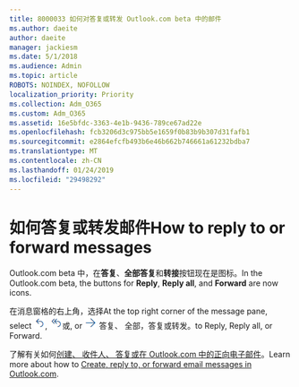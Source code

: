 ```yaml
---
title: 8000033 如何对答复或转发 Outlook.com beta 中的邮件
ms.author: daeite
author: daeite
manager: jackiesm
ms.date: 5/1/2018
ms.audience: Admin
ms.topic: article
ROBOTS: NOINDEX, NOFOLLOW
localization_priority: Priority
ms.collection: Adm_O365
ms.custom: Adm_O365
ms.assetid: 16e5bfdc-3363-4e1b-9436-789ce67ad22e
ms.openlocfilehash: fcb3206d3c975bb5e1659f0b83b9b307d31fafb1
ms.sourcegitcommit: e2864efcfb493b6e46b662b746661a61232bdba7
ms.translationtype: MT
ms.contentlocale: zh-CN
ms.lasthandoff: 01/24/2019
ms.locfileid: "29498292"
---
```

# <a name="how-to-reply-to-or-forward-messages"></a><span data-ttu-id="cdfa3-102">如何答复或转发邮件</span><span class="sxs-lookup"><span data-stu-id="cdfa3-102">How to reply to or forward messages</span></span>

<span data-ttu-id="cdfa3-103">Outlook.com beta 中，在**答复**、**全部答复**和**转接**按钮现在是图标。</span><span class="sxs-lookup"><span data-stu-id="cdfa3-103">In the Outlook.com beta, the buttons for **Reply**, **Reply all**, and **Forward** are now icons.</span></span> 
  
<span data-ttu-id="cdfa3-104">在消息窗格的右上角，选择</span><span class="sxs-lookup"><span data-stu-id="cdfa3-104">At the top right corner of the message pane, select</span></span> ![答复](media/08ad5200-369a-4a2f-bef5-ebdcbef5545f.png)<span data-ttu-id="cdfa3-106">,</span><span class="sxs-lookup"><span data-stu-id="cdfa3-106"></span></span> ![全部答复](media/be5f41a1-dbea-471f-ba5d-7be4256922d2.png)<span data-ttu-id="cdfa3-108">或</span><span class="sxs-lookup"><span data-stu-id="cdfa3-108">, or</span></span> ![转发](media/29fd06ec-1642-40d1-8faa-ec437ef156fc.png) <span data-ttu-id="cdfa3-110">答复、 全部，答复或转发。</span><span class="sxs-lookup"><span data-stu-id="cdfa3-110">to Reply, Reply all, or Forward.</span></span> 
  
<span data-ttu-id="cdfa3-111">了解有关如何[创建、 收件人、 答复或在 Outlook.com 中的正向电子邮件](https://go.microsoft.com/fwlink/p/?linkid=873141)。</span><span class="sxs-lookup"><span data-stu-id="cdfa3-111">Learn more about how to [Create, reply to, or forward email messages in Outlook.com](https://go.microsoft.com/fwlink/p/?linkid=873141).</span></span>
  

